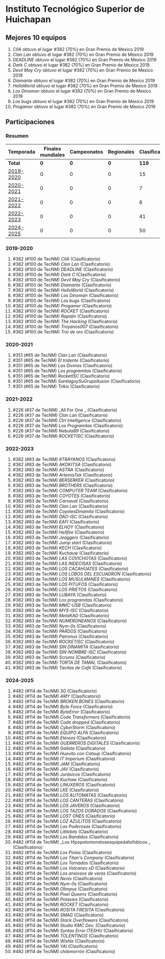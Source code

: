# Instituto Tecnológico Superior de Huichapan

## Mejores 10 equipos

1. _CIIA_ obtuvo el lugar #382 (70%) en Gran Premio de Mexico 2019
1. _Clan Lan_ obtuvo el lugar #382 (70%) en Gran Premio de Mexico 2019
1. _DEADLINE_ obtuvo el lugar #382 (70%) en Gran Premio de Mexico 2019
1. _Dark C_ obtuvo el lugar #382 (70%) en Gran Premio de Mexico 2019
1. _Devil May Cry_ obtuvo el lugar #382 (70%) en Gran Premio de Mexico 2019
1. _Diamante_ obtuvo el lugar #382 (70%) en Gran Premio de Mexico 2019
1. _HelloWorld_ obtuvo el lugar #382 (70%) en Gran Premio de Mexico 2019
1. _Los Dinoman_ obtuvo el lugar #382 (70%) en Gran Premio de Mexico 2019
1. _Los bugs_ obtuvo el lugar #382 (70%) en Gran Premio de Mexico 2019
1. _Progamer_ obtuvo el lugar #382 (70%) en Gran Premio de Mexico 2019

## Participaciones

### Resumen

| Temporada | Finales mundiales | Campeonatos | Regionales | Clasificatorios | Equipos |
| --- | --- | --- | --- | --- | --- |
| **Total** | **0** | **0** | **0** | **119** | **119** |
| [2019-2020](#2019-2020) | 0 | 0 | 0 | 15 | 15 |
| [2020-2021](#2020-2021) | 0 | 0 | 0 | 7 | 7 |
| [2021-2022](#2021-2022) | 0 | 0 | 0 | 6 | 6 |
| [2022-2023](#2022-2023) | 0 | 0 | 0 | 41 | 41 |
| [2024-2025](#2024-2025) | 0 | 0 | 0 | 50 | 50 |

### 2019-2020

1. #382 (#100 de TecNM) _CIIA_ (Clasificatorio)
1. #382 (#100 de TecNM) _Clan Lan_ (Clasificatorio)
1. #382 (#100 de TecNM) _DEADLINE_ (Clasificatorio)
1. #382 (#100 de TecNM) _Dark C_ (Clasificatorio)
1. #382 (#100 de TecNM) _Devil May Cry_ (Clasificatorio)
1. #382 (#100 de TecNM) _Diamante_ (Clasificatorio)
1. #382 (#100 de TecNM) _HelloWorld_ (Clasificatorio)
1. #382 (#100 de TecNM) _Los Dinoman_ (Clasificatorio)
1. #382 (#100 de TecNM) _Los bugs_ (Clasificatorio)
1. #382 (#100 de TecNM) _Progamer_ (Clasificatorio)
1. #382 (#100 de TecNM) _ROCKET_ (Clasificatorio)
1. #382 (#100 de TecNM) _Rapidin_ (Clasificatorio)
1. #382 (#100 de TecNM) _The Hacking_ (Clasificatorio)
1. #382 (#100 de TecNM) _Troyanos007_ (Clasificatorio)
1. #382 (#100 de TecNM) _Trío de oro_ (Clasificatorio)

### 2020-2021

1. #351 (#65 de TecNM) _Clan Lan_ (Clasificatorio)
1. #351 (#65 de TecNM) _El tridente_ (Clasificatorio)
1. #351 (#65 de TecNM) _Las Divinas_ (Clasificatorio)
1. #351 (#65 de TecNM) _Los programitas_ (Clasificatorio)
1. #351 (#65 de TecNM) _RocketISC_ (Clasificatorio)
1. #351 (#65 de TecNM) _SantiagoySuGrupoIlusion_ (Clasificatorio)
1. #351 (#65 de TecNM) _Trikis_ (Clasificatorio)

### 2021-2022

1. #226 (#37 de TecNM) _All For One _ (Clasificatorio)
1. #226 (#37 de TecNM) _Clan Lan_ (Clasificatorio)
1. #226 (#37 de TecNM) _Ctrl Intelligence_ (Clasificatorio)
1. #226 (#37 de TecNM) _Los Programitas_ (Clasificatorio)
1. #226 (#37 de TecNM) _Nebula89_ (Clasificatorio)
1. #226 (#37 de TecNM) _ROCKETISC_ (Clasificatorio)

### 2022-2023

1. #382 (#83 de TecNM) _6TRAYANOS_ (Clasificatorio)
1. #382 (#83 de TecNM) _AKOKITSA_ (Clasificatorio)
1. #382 (#83 de TecNM) _ASTRA_ (Clasificatorio)
1. #382 (#83 de TecNM) _ArtemisTek_ (Clasificatorio)
1. #382 (#83 de TecNM) _BERSERKER_ (Clasificatorio)
1. #382 (#83 de TecNM) _BROTHERS_ (Clasificatorio)
1. #382 (#83 de TecNM) _COMPUTER TEAM_ (Clasificatorio)
1. #382 (#83 de TecNM) _COYOTES_ (Clasificatorio)
1. #382 (#83 de TecNM) _Carnaval_ (Clasificatorio)
1. #382 (#83 de TecNM) _Clan Lan_ (Clasificatorio)
1. #382 (#83 de TecNM) _CoyotesDinamita_ (Clasificatorio)
1. #382 (#83 de TecNM) _DAO-ISC_ (Clasificatorio)
1. #382 (#83 de TecNM) _EAFI_ (Clasificatorio)
1. #382 (#83 de TecNM) _ELHOY_ (Clasificatorio)
1. #382 (#83 de TecNM) _Hellfire_ (Clasificatorio)
1. #382 (#83 de TecNM) _Jeaggers_ (Clasificatorio)
1. #382 (#83 de TecNM) _Jump start_ (Clasificatorio)
1. #382 (#83 de TecNM) _KECH_ (Clasificatorio)
1. #382 (#83 de TecNM) _Kuchauw_ (Clasificatorio)
1. #382 (#83 de TecNM) _LAS COVICHOTAS_ (Clasificatorio)
1. #382 (#83 de TecNM) _LAS INDECISAS_ (Clasificatorio)
1. #382 (#83 de TecNM) _LOS CACAHUATES_ (Clasificatorio)
1. #382 (#83 de TecNM) _LOS LOBOS DEL ESCUADRON_ (Clasificatorio)
1. #382 (#83 de TecNM) _LOS MUSULMANES_ (Clasificatorio)
1. #382 (#83 de TecNM) _LOS PITUFOS_ (Clasificatorio)
1. #382 (#83 de TecNM) _LOS PRIETOS_ (Clasificatorio)
1. #382 (#83 de TecNM) _LUBAYA_ (Clasificatorio)
1. #382 (#83 de TecNM) _Los programitas_ (Clasificatorio)
1. #382 (#83 de TecNM) _MMC-USB_ (Clasificatorio)
1. #382 (#83 de TecNM) _MYS-ISC_ (Clasificatorio)
1. #382 (#83 de TecNM) _MetaKAD_ (Clasificatorio)
1. #382 (#83 de TecNM) _NUMERONEANOS_ (Clasificatorio)
1. #382 (#83 de TecNM) _Nym-0s_ (Clasificatorio)
1. #382 (#83 de TecNM) _PARDOS_ (Clasificatorio)
1. #382 (#83 de TecNM) _Patronus_ (Clasificatorio)
1. #382 (#83 de TecNM) _ROCKETISC_ (Clasificatorio)
1. #382 (#83 de TecNM) _SIN DINAMITA_ (Clasificatorio)
1. #382 (#83 de TecNM) _SIN-NOMBRE-ISC_ (Clasificatorio)
1. #382 (#83 de TecNM) _Scrums_ (Clasificatorio)
1. #382 (#83 de TecNM) _TORTA DE TAMAL_ (Clasificatorio)
1. #382 (#83 de TecNM) _Tacitas de Café_ (Clasificatorio)

### 2024-2025

1. #482 (#114 de TecNM) _3G_ (Clasificatorio)
1. #482 (#114 de TecNM) _AMY_ (Clasificatorio)
1. #482 (#114 de TecNM) _BROKEN BONES_ (Clasificatorio)
1. #482 (#114 de TecNM) _Byte Force_ (Clasificatorio)
1. #482 (#114 de TecNM) _ByteError_ (Clasificatorio)
1. #482 (#114 de TecNM) _Code Transformers_ (Clasificatorio)
1. #482 (#114 de TecNM) _Code dropped_ (Clasificatorio)
1. #482 (#114 de TecNM) _CyberStorm_ (Clasificatorio)
1. #482 (#114 de TecNM) _EQUIPO ALFA_ (Clasificatorio)
1. #482 (#114 de TecNM) _Etéreos_ (Clasificatorio)
1. #482 (#114 de TecNM) _GUERREROS DIGITALES_ (Clasificatorio)
1. #482 (#114 de TecNM) _Galleta_ (Clasificatorio)
1. #482 (#114 de TecNM) _Huevito con Catsup_ (Clasificatorio)
1. #482 (#114 de TecNM) _IT Imperium_ (Clasificatorio)
1. #482 (#114 de TecNM) _JAM_ (Clasificatorio)
1. #482 (#114 de TecNM) _JAV_ (Clasificatorio)
1. #482 (#114 de TecNM) _Jurásicos_ (Clasificatorio)
1. #482 (#114 de TecNM) _Kuchaw_ (Clasificatorio)
1. #482 (#114 de TecNM) _LINUXEROS_ (Clasificatorio)
1. #482 (#114 de TecNM) _LKE_ (Clasificatorio)
1. #482 (#114 de TecNM) _LOS AUTOMATAS_ (Clasificatorio)
1. #482 (#114 de TecNM) _LOS CANTERAS_ (Clasificatorio)
1. #482 (#114 de TecNM) _LOS JAVEROS_ (Clasificatorio)
1. #482 (#114 de TecNM) _LOS TAZOS DORADOS_ (Clasificatorio)
1. #482 (#114 de TecNM) _LOST ONES_ (Clasificatorio)
1. #482 (#114 de TecNM) _LOZ AZULITOS_ (Clasificatorio)
1. #482 (#114 de TecNM) _Las Poderosas_ (Clasificatorio)
1. #482 (#114 de TecNM) _Littlebits_ (Clasificatorio)
1. #482 (#114 de TecNM) _Los Bandidos_ (Clasificatorio)
1. #482 (#114 de TecNM) _Los Hipopotomonstosesquipedaliofobicos _ (Clasificatorio)
1. #482 (#114 de TecNM) _Los Piolas_ (Clasificatorio)
1. #482 (#114 de TecNM) _Los Titan's Company_ (Clasificatorio)
1. #482 (#114 de TecNM) _Los Tornados_ (Clasificatorio)
1. #482 (#114 de TecNM) _Los Volcanes xD_ (Clasificatorio)
1. #482 (#114 de TecNM) _Los ansiosos de veras_ (Clasificatorio)
1. #482 (#114 de TecNM) _Nenis_ (Clasificatorio)
1. #482 (#114 de TecNM) _Nym-0s_ (Clasificatorio)
1. #482 (#114 de TecNM) _Olimpus_ (Clasificatorio)
1. #482 (#114 de TecNM) _Pixel Queens_ (Clasificatorio)
1. #482 (#114 de TecNM) _Potaxies_ (Clasificatorio)
1. #482 (#114 de TecNM) _ROCKET_ (Clasificatorio)
1. #482 (#114 de TecNM) _ROSITA FRESITA_ (Clasificatorio)
1. #482 (#114 de TecNM) _SMAG_ (Clasificatorio)
1. #482 (#114 de TecNM) _Stack Overflowers_ (Clasificatorio)
1. #482 (#114 de TecNM) _Studio KMC Dev._ (Clasificatorio)
1. #482 (#114 de TecNM) _Syntax Error ITESHU_ (Clasificatorio)
1. #482 (#114 de TecNM) _TOLENTINOS_ (Clasificatorio)
1. #482 (#114 de TecNM) _Wishle_ (Clasificatorio)
1. #482 (#114 de TecNM) _YAI_ (Clasificatorio)
1. #482 (#114 de TecNM) _chilemorrón_ (Clasificatorio)



